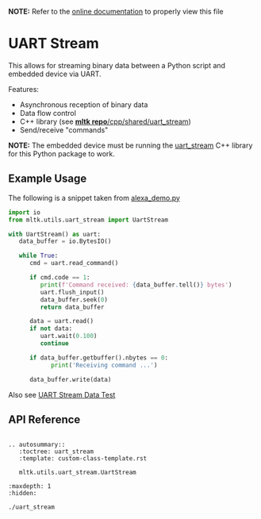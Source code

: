 __NOTE:__ Refer to the [online documentation](https://siliconlabs.github.io/mltk) to properly view this file
# UART Stream

This allows for streaming binary data between a Python script and embedded device via UART.

Features:
- Asynchronous reception of binary data
- Data flow control
- C++ library (see [__mltk repo__/cpp/shared/uart_stream](https://github.com/siliconlabs/mltk/blob/master/cpp/shared/uart_stream))
- Send/receive "commands"

__NOTE:__ The embedded device must be running the [uart_stream](https://github.com/siliconlabs/mltk/blob/master/cpp/shared/uart_stream) C++ library for this Python package to work.


## Example Usage

The following is a snippet taken from [alexa_demo.py](https://github.com/siliconlabs/mltk/blob/master/cpp/shared/apps/audio_classifier/python/alexa_demo/alexa_demo.py)

```python
import io
from mltk.utils.uart_stream import UartStream

with UartStream() as uart:
   data_buffer = io.BytesIO()

   while True:
      cmd = uart.read_command()

      if cmd.code == 1:
         print(f'Command received: {data_buffer.tell()} bytes')
         uart.flush_input()
         data_buffer.seek(0)
         return data_buffer

      data = uart.read()
      if not data:
         uart.wait(0.100)
         continue

      if data_buffer.getbuffer().nbytes == 0:
            print('Receiving command ...')

      data_buffer.write(data)

```


Also see [UART Stream Data Test](https://siliconlabs.github.io/mltk/cpp/shared/uart_stream/examples/data_test/README.html)


## API Reference

```{eval-rst}

.. autosummary::
   :toctree: uart_stream
   :template: custom-class-template.rst

   mltk.utils.uart_stream.UartStream

```



```{toctree}
:maxdepth: 1
:hidden:

./uart_stream
```
